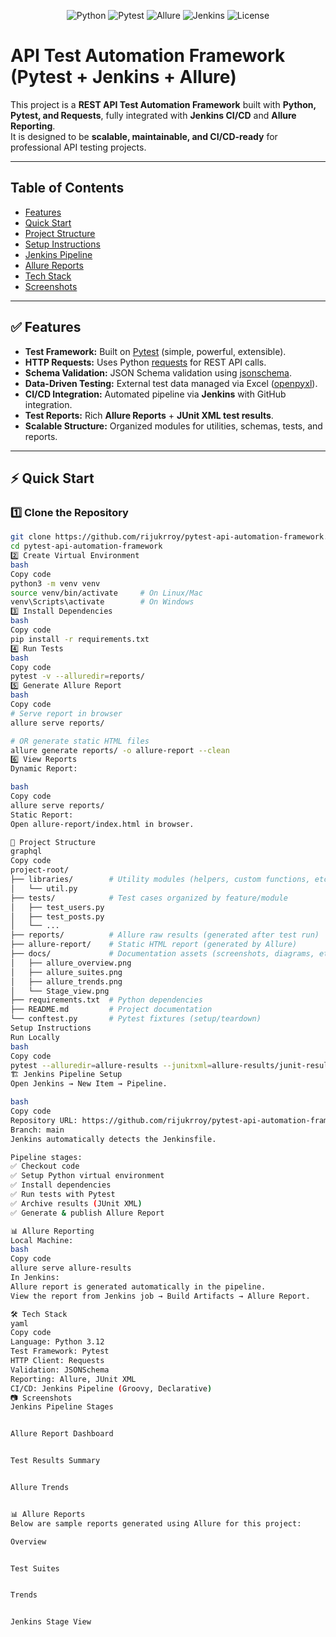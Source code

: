 <p align="center">
  <img src="https://img.shields.io/badge/python-3.x-blue.svg" alt="Python">
  <img src="https://img.shields.io/badge/pytest-tested-green.svg" alt="Pytest">
  <img src="https://img.shields.io/badge/allure-report-ff69b4.svg" alt="Allure">
  <img src="https://img.shields.io/badge/jenkins-CI-blue.svg" alt="Jenkins">
  <img src="https://img.shields.io/badge/license-MIT-yellow.svg" alt="License">
</p>

# API Test Automation Framework (Pytest + Jenkins + Allure)

This project is a **REST API Test Automation Framework** built with **Python, Pytest, and Requests**, fully integrated with **Jenkins CI/CD** and **Allure Reporting**.  
It is designed to be **scalable, maintainable, and CI/CD-ready** for professional API testing projects.

---

## Table of Contents
- [Features](#features)
- [Quick Start](#quick-start)
- [Project Structure](#project-structure)
- [Setup Instructions](#setup-instructions)
- [Jenkins Pipeline](#jenkins-pipeline-setup)
- [Allure Reports](#allure-reports)
- [Tech Stack](#tech-stack)
- [Screenshots](#screenshots)

---

## ✅ Features
- **Test Framework:** Built on [Pytest](https://docs.pytest.org/) (simple, powerful, extensible).  
- **HTTP Requests:** Uses Python [requests](https://docs.python-requests.org/) for REST API calls.  
- **Schema Validation:** JSON Schema validation using [jsonschema](https://pypi.org/project/jsonschema/).  
- **Data-Driven Testing:** External test data managed via Excel ([openpyxl](https://openpyxl.readthedocs.io/)).  
- **CI/CD Integration:** Automated pipeline via **Jenkins** with GitHub integration.  
- **Test Reports:** Rich **Allure Reports** + **JUnit XML test results**.  
- **Scalable Structure:** Organized modules for utilities, schemas, tests, and reports.  

---

## ⚡ Quick Start

### 1️⃣ Clone the Repository
```bash
git clone https://github.com/rijukrroy/pytest-api-automation-framework.git
cd pytest-api-automation-framework
2️⃣ Create Virtual Environment
bash
Copy code
python3 -m venv venv
source venv/bin/activate     # On Linux/Mac
venv\Scripts\activate        # On Windows
3️⃣ Install Dependencies
bash
Copy code
pip install -r requirements.txt
4️⃣ Run Tests
bash
Copy code
pytest -v --alluredir=reports/
5️⃣ Generate Allure Report
bash
Copy code
# Serve report in browser
allure serve reports/

# OR generate static HTML files
allure generate reports/ -o allure-report --clean
6️⃣ View Reports
Dynamic Report:

bash
Copy code
allure serve reports/
Static Report:
Open allure-report/index.html in browser.

📂 Project Structure
graphql
Copy code
project-root/
├── libraries/        # Utility modules (helpers, custom functions, etc.)
│   └── util.py
├── tests/            # Test cases organized by feature/module
│   ├── test_users.py
│   ├── test_posts.py
│   └── ...
├── reports/          # Allure raw results (generated after test run)
├── allure-report/    # Static HTML report (generated by Allure)
├── docs/             # Documentation assets (screenshots, diagrams, etc.)
│   ├── allure_overview.png
│   ├── allure_suites.png
│   ├── allure_trends.png
│   └── Stage_view.png
├── requirements.txt  # Python dependencies
├── README.md         # Project documentation
└── conftest.py       # Pytest fixtures (setup/teardown)
Setup Instructions
Run Locally
bash
Copy code
pytest --alluredir=allure-results --junitxml=allure-results/junit-results.xml
🏗 Jenkins Pipeline Setup
Open Jenkins → New Item → Pipeline.

bash
Copy code
Repository URL: https://github.com/rijukrroy/pytest-api-automation-framework.git
Branch: main
Jenkins automatically detects the Jenkinsfile.

Pipeline stages:
✅ Checkout code
✅ Setup Python virtual environment
✅ Install dependencies
✅ Run tests with Pytest
✅ Archive results (JUnit XML)
✅ Generate & publish Allure Report

📊 Allure Reporting
Local Machine:
bash
Copy code
allure serve allure-results
In Jenkins:
Allure report is generated automatically in the pipeline.
View the report from Jenkins job → Build Artifacts → Allure Report.

🛠 Tech Stack
yaml
Copy code
Language: Python 3.12
Test Framework: Pytest
HTTP Client: Requests
Validation: JSONSchema
Reporting: Allure, JUnit XML
CI/CD: Jenkins Pipeline (Groovy, Declarative)
📷 Screenshots
Jenkins Pipeline Stages


Allure Report Dashboard


Test Results Summary


Allure Trends


📊 Allure Reports
Below are sample reports generated using Allure for this project:

Overview


Test Suites


Trends


Jenkins Stage View
